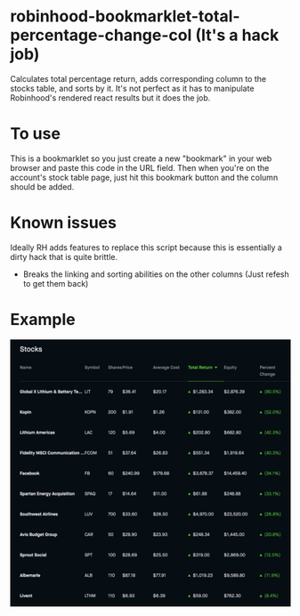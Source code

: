 # robinhood-bookmarklet-total-percentage-change-col (It's a hack job)
Calculates total percentage return, adds corresponding column to the stocks table, and sorts by it. 
It's not perfect as it has to manipulate Robinhood's rendered react results but it does the job. 

# To use
This is a bookmarklet so you just create a new "bookmark" in your web browser and paste this code in the URL field. Then when you're on the account's stock table page, just hit this bookmark button and the column should be added. 

# Known issues
Ideally RH adds features to replace this script because this is essentially a dirty hack that is quite brittle. 
- Breaks the linking and sorting abilities on the other columns (Just refesh to  get them back)

# Example
![Example of robinhood total percentage change bookmarklet](https://github.com/0h4crying0utloud/robinhood-bookmarklet-total-percentage-change-col/blob/master/example.png?raw=true)

